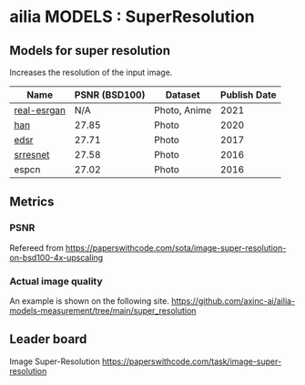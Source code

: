 # ailia MODELS : SuperResolution

## Models for super resolution

Increases the resolution of the input image.

|Name|PSNR (BSD100)|Dataset|Publish Date|
|-----|-----|-----|-----|
|[real-esrgan](./real-esrgan/)|N/A|Photo, Anime|2021|
|[han](./han/)|27.85|Photo|2020|
|[edsr](./edsr/)|27.71|Photo|2017|
|[srresnet](./srresnet/)|27.58|Photo|2016|
|espcn|27.02|Photo|2016|

## Metrics

### PSNR

Refereed from https://paperswithcode.com/sota/image-super-resolution-on-bsd100-4x-upscaling

### Actual image quality

An example is shown on the following site.
https://github.com/axinc-ai/ailia-models-measurement/tree/main/super_resolution

## Leader board

Image Super-Resolution
https://paperswithcode.com/task/image-super-resolution
